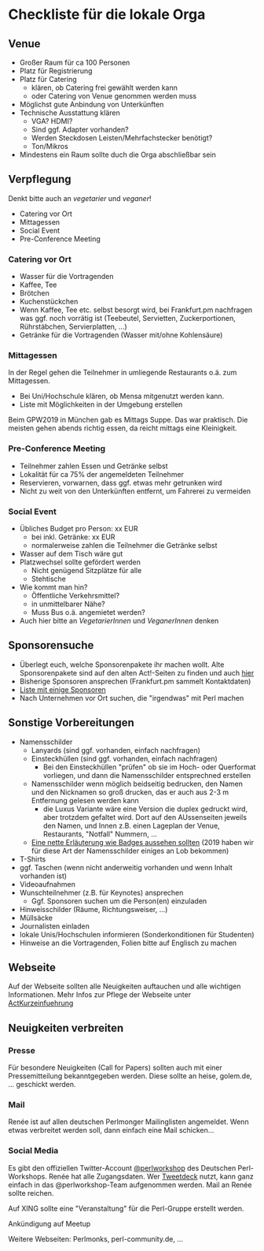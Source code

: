 # Checkliste für die lokale Orga

## Venue

* Großer Raum für ca 100 Personen
* Platz für Registrierung
* Platz für Catering
  * klären, ob Catering frei gewählt werden kann
  * oder Catering von Venue genommen werden muss
* Möglichst gute Anbindung von Unterkünften
* Technische Ausstattung klären
  * VGA? HDMI?
  * Sind ggf. Adapter vorhanden?
  * Werden Steckdosen Leisten/Mehrfachstecker benötigt?
  * Ton/Mikros
* Mindestens ein Raum sollte duch die Orga abschließbar sein

## Verpflegung

Denkt bitte auch an *vegetarier* und *veganer*!

* Catering vor Ort
* Mittagessen
* Social Event
* Pre-Conference Meeting

### Catering vor Ort

  * Wasser für die Vortragenden
  * Kaffee, Tee
  * Brötchen
  * Kuchenstückchen
  * Wenn Kaffee, Tee etc. selbst besorgt wird, bei Frankfurt.pm nachfragen
    was ggf. noch vorrätig ist (Teebeutel, Servietten, Zuckerportionen, Rührstäbchen, Servierplatten, ...)
  * Getränke für die Vortragenden (Wasser mit/ohne Kohlensäure)

### Mittagessen

In der Regel gehen die Teilnehmer in umliegende Restaurants o.ä. zum Mittagessen.

* Bei Uni/Hochschule klären, ob Mensa mitgenutzt werden kann.
* Liste mit Möglichkeiten in der Umgebung erstellen

Beim GPW2019 in München gab es Mittags Suppe. Das war praktisch. Die meisten gehen abends richtig essen, da reicht mittags eine Kleinigkeit.

### Pre-Conference Meeting

* Teilnehmer zahlen Essen und Getränke selbst
* Lokalität für ca 75% der angemeldeten Teilnehmer
* Reservieren, vorwarnen, dass ggf. etwas mehr getrunken wird
* Nicht zu weit von den Unterkünften entfernt, um Fahrerei zu vermeiden

### Social Event

* Übliches Budget pro Person: xx EUR
  * bei inkl. Getränke: xx EUR
  * normalerweise zahlen die Teilnehmer die Getränke selbst
* Wasser auf dem Tisch wäre gut
* Platzwechsel sollte gefördert werden
  * Nicht genügend Sitzplätze für alle
  * Stehtische
* Wie kommt man hin?
  * Öffentliche Verkehrsmittel?
  * in unmittelbarer Nähe?
  * Muss Bus o.ä. angemietet werden?
* Auch hier bitte an *VegetarierInnen* und *VeganerInnen* denken

## Sponsorensuche

* Überlegt euch, welche Sponsorenpakete ihr machen wollt. Alte Sponsorenpakete sind auf den alten Act!-Seiten zu finden und auch [hier](SponsoringPakete.md)
* Bisherige Sponsoren ansprechen (Frankfurt.pm sammelt Kontaktdaten)
* [Liste mit einige Sponsoren](Sponsoren_ab_2010.md)
* Nach Unternehmen vor Ort suchen, die "irgendwas" mit Perl machen

## Sonstige Vorbereitungen

* Namensschilder
  * Lanyards (sind ggf. vorhanden, einfach nachfragen)
  * Einsteckhüllen (sind ggf. vorhanden, einfach nachfragen)
    * Bei den Einsteckhüllen  "prüfen" ob sie im Hoch- oder Querformat vorliegen, und dann die Namensschilder entsprechned erstellen
  * Namensschilder wenn möglich beidseitig bedrucken, den Namen und den Nicknamen so groß drucken, das er auch aus 2-3 m Entfernung gelesen werden kann
    * die Luxus Variante wäre eine Version die duplex gedruckt wird, aber trotzdem gefaltet wird. Dort auf den AUssenseiten jeweils den Namen, und Innen z.B. einen Lageplan der Venue, Restaurants, "Notfall" Nummern, ...
  * [Eine nette Erläuterung wie Badges aussehen sollten](https://badge.reviews/10-rules-for-a-better-conference-name-badge/) (2019 haben wir für diese Art der Namensschilder einiges an Lob bekommen)
* T-Shirts
* ggf. Taschen (wenn nicht anderweitig vorhanden und wenn Inhalt vorhanden ist)
* Videoaufnahmen
* Wunschteilnehmer (z.B. für Keynotes) ansprechen
  * Ggf. Sponsoren suchen um die Person(en) einzuladen
* Hinweisschilder (Räume, Richtungsweiser, ...)
* Müllsäcke
* Journalisten einladen
* lokale Unis/Hochschulen informieren (Sonderkonditionen für Studenten)
* Hinweise an die Vortragenden, Folien bitte auf Englisch zu machen

## Webseite

Auf der Webseite sollten alle Neuigkeiten auftauchen und alle wichtigen Informationen. Mehr Infos zur Pflege der Webseite unter [ActKurzeinfuehrung](./ActKurzeinfuehrung.md)

## Neuigkeiten verbreiten

### Presse

Für besondere Neuigkeiten (Call for Papers) sollten auch mit einer Pressemitteilung bekanntgegeben werden. Diese sollte an heise, golem.de, ... geschickt werden.

### Mail

Renée ist auf allen deutschen Perlmonger Mailinglisten angemeldet. Wenn etwas verbreitet werden soll, dann einfach eine Mail schicken...

### Social Media

Es gibt den offiziellen Twitter-Account [@perlworkshop](https://twitter.com/perlworkshop) des Deutschen Perl-Workshops. Renée hat alle Zugangsdaten. Wer [Tweetdeck](https://tweetdeck.twitter.com) nutzt, kann ganz einfach in das @perlworkshop-Team aufgenommen werden. Mail an Renée sollte reichen.

Auf XING sollte eine "Veranstaltung" für die Perl-Gruppe erstellt werden.

Ankündigung auf Meetup

Weitere Webseiten: Perlmonks, perl-community.de, ...
